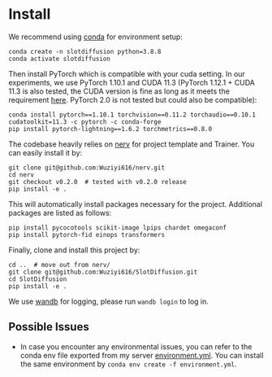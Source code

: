 # Install

We recommend using [conda](https://docs.conda.io/projects/conda/en/latest/user-guide/install/index.html) for environment setup:

```
conda create -n slotdiffusion python=3.8.8
conda activate slotdiffusion
```

Then install PyTorch which is compatible with your cuda setting.
In our experiments, we use PyTorch 1.10.1 and CUDA 11.3 (PyTorch 1.12.1 + CUDA 11.3 is also tested, the CUDA version is fine as long as it meets the requirement [here](https://pytorch.org/get-started/previous-versions/). PyTorch 2.0 is not tested but could also be compatible):

```
conda install pytorch==1.10.1 torchvision==0.11.2 torchaudio==0.10.1 cudatoolkit=11.3 -c pytorch -c conda-forge
pip install pytorch-lightning==1.6.2 torchmetrics==0.8.0
```

The codebase heavily relies on [nerv](https://github.com/Wuziyi616/nerv) for project template and Trainer.
You can easily install it by:

```
git clone git@github.com:Wuziyi616/nerv.git
cd nerv
git checkout v0.2.0  # tested with v0.2.0 release
pip install -e .
```

This will automatically install packages necessary for the project.
Additional packages are listed as follows:

```
pip install pycocotools scikit-image lpips chardet omegaconf
pip install pytorch-fid einops transformers
```

Finally, clone and install this project by:

```
cd ..  # move out from nerv/
git clone git@github.com:Wuziyi616/SlotDiffusion.git
cd SlotDiffusion
pip install -e .
```

We use [wandb](https://wandb.ai/) for logging, please run `wandb login` to log in.

## Possible Issues

-   In case you encounter any environmental issues, you can refer to the conda env file exported from my server [environment.yml](../environment.yml).
    You can install the same environment by `conda env create -f environment.yml`.
